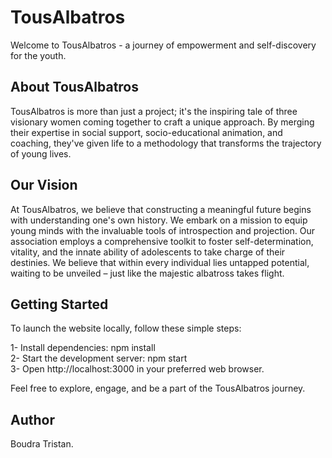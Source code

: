 # TousAlbatros

Welcome to TousAlbatros - a journey of empowerment and self-discovery for the youth.

## About TousAlbatros

TousAlbatros is more than just a project; it's the inspiring tale of three visionary women coming together to craft a unique approach. By merging their expertise in social support, socio-educational animation, and coaching, they've given life to a methodology that transforms the trajectory of young lives.

## Our Vision

At TousAlbatros, we believe that constructing a meaningful future begins with understanding one's own history. We embark on a mission to equip young minds with the invaluable tools of introspection and projection. Our association employs a comprehensive toolkit to foster self-determination, vitality, and the innate ability of adolescents to take charge of their destinies. We believe that within every individual lies untapped potential, waiting to be unveiled – just like the majestic albatross takes flight.

## Getting Started

To launch the website locally, follow these simple steps:

1- Install dependencies: npm install </br>
2- Start the development server: npm start </br>
3- Open http://localhost:3000 in your preferred web browser.

Feel free to explore, engage, and be a part of the TousAlbatros journey.

## Author

Boudra Tristan.
